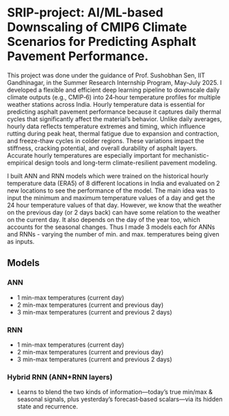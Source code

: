 # SRIP-project: AI/ML-based Downscaling of CMIP6 Climate Scenarios for Predicting Asphalt Pavement Performance.
This project was done under the guidance of Prof. Sushobhan Sen, IIT Gandhinagar, in the Summer Research Internship Program, May-July 2025. I developed a flexible and efficient deep learning pipeline to downscale daily climate outputs (e.g., CMIP‑6) into 24‑hour temperature profiles for multiple weather stations across India. Hourly temperature data is essential for predicting asphalt pavement performance because it captures daily thermal cycles that significantly affect the material’s behavior. Unlike daily averages, hourly data reflects temperature extremes and timing, which influence rutting during peak heat, thermal fatigue due to expansion and contraction, and freeze-thaw cycles in colder regions. These variations impact the stiffness, cracking potential, and overall durability of asphalt layers. Accurate hourly temperatures are especially important for mechanistic-empirical design tools and long-term climate-resilient pavement modeling.

I built ANN and RNN models which were trained on the historical hourly temperature data (ERA5) of 8 different locations in India and evaluated on 2 new locations to see the performance of the model. The main idea was to input the minimum and maximum temperature values of a day and get the 24 hour temperature values of that day. However, we know that the weather on the previous day (or 2 days back) can have some relation to the weather on the current day. It also depends on the day of the year too, which accounts for the seasonal changes. Thus I made 3 models each for ANNs and RNNs - varying the number of min. and max. temperatures being given as inputs.

## Models      
### ANN           
- 1 min-max temperatures (current day)  
- 2 min-max temperatures (current and previous day)
- 3 min-max temperatures (current and previous 2 days)           
### RNN          
- 1 min-max temperatures (current day)  
- 2 min-max temperatures (current and previous day)
- 3 min-max temperatures (current and previous 2 days)
### Hybrid RNN (ANN+RNN layers)
- Learns to blend the two kinds of information—today’s true min/max & seasonal signals, plus yesterday’s forecast‑based scalars—via its hidden state and recurrence.

